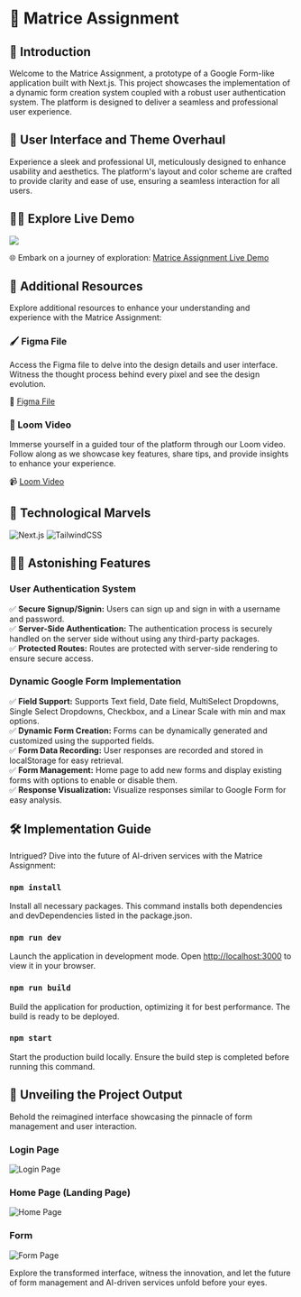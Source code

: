 # 🧠 Matrice Assignment

## 🚀 Introduction

Welcome to the Matrice Assignment, a prototype of a Google Form-like application built with Next.js. This project showcases the implementation of a dynamic form creation system coupled with a robust user authentication system. The platform is designed to deliver a seamless and professional user experience.

## 🎨 User Interface and Theme Overhaul

Experience a sleek and professional UI, meticulously designed to enhance usability and aesthetics. The platform's layout and color scheme are crafted to provide clarity and ease of use, ensuring a seamless interaction for all users.

## 👨‍💻 Explore Live Demo

<a href="https://github.com/YourRepo/matrice-assignment" target="blank">
<img src="https://img.shields.io/website?url=https://www.example.com&logo=github&style=flat-square" />
</a>

🌐 Embark on a journey of exploration: [Matrice Assignment Live Demo](https://next-form-zeta.vercel.app/signup)

## 🌟 Additional Resources

Explore additional resources to enhance your understanding and experience with the Matrice Assignment:

### 🖌 Figma File

Access the Figma file to delve into the design details and user interface. Witness the thought process behind every pixel and see the design evolution.

🔗 [Figma File](https://www.figma.com/design/t054a9cPqtgEPbepbWzlM5/Matrice.Ai?node-id=0-1&t=f5uspVLTdf0TlYMn-1)

### 🎥 Loom Video

Immerse yourself in a guided tour of the platform through our Loom video. Follow along as we showcase key features, share tips, and provide insights to enhance your experience.

📹 [Loom Video](https://www.loom.com/share/3ef0af82c71c4316a9b090aa3c0889c4?sid=943f5ef6-88a6-4c69-a8ef-33ecb6d74efd)

## 🚀 Technological Marvels

![Next.js](https://img.shields.io/badge/next.js-%23000000.svg?style=for-the-badge&logo=nextdotjs&logoColor=white)
![TailwindCSS](https://img.shields.io/badge/tailwindcss-%2338B2AC.svg?style=for-the-badge&logo=tailwind-css&logoColor=white)

## 👨‍💻 Astonishing Features

### User Authentication System
✅ **Secure Signup/Signin:** Users can sign up and sign in with a username and password.\
✅ **Server-Side Authentication:** The authentication process is securely handled on the server side without using any third-party packages.\
✅ **Protected Routes:** Routes are protected with server-side rendering to ensure secure access.

### Dynamic Google Form Implementation
✅ **Field Support:** Supports Text field, Date field, MultiSelect Dropdowns, Single Select Dropdowns, Checkbox, and a Linear Scale with min and max options.\
✅ **Dynamic Form Creation:** Forms can be dynamically generated and customized using the supported fields.\
✅ **Form Data Recording:** User responses are recorded and stored in localStorage for easy retrieval.\
✅ **Form Management:** Home page to add new forms and display existing forms with options to enable or disable them.\
✅ **Response Visualization:** Visualize responses similar to Google Form for easy analysis.


## 🛠️ Implementation Guide

Intrigued? Dive into the future of AI-driven services with the Matrice Assignment:

### `npm install`

Install all necessary packages. This command installs both dependencies and devDependencies listed in the package.json.

### `npm run dev`

Launch the application in development mode. Open [http://localhost:3000](http://localhost:3000) to view it in your browser.

### `npm run build`

Build the application for production, optimizing it for best performance. The build is ready to be deployed.

### `npm start`

Start the production build locally. Ensure the build step is completed before running this command.

## 🌟 Unveiling the Project Output

Behold the reimagined interface showcasing the pinnacle of form management and user interaction.

### Login Page

![Login Page](https://github.com/MKCA06/Matrice/assets/91538092/30b6cccf-9bf1-4d04-931b-d7228beb01a3)

### Home Page (Landing Page)

![Home Page](https://github.com/MKCA06/Matrice/assets/91538092/100ee3e8-f72a-4e59-9421-0bd0222d88ff)

### Form

![Form Page](https://github.com/MKCA06/Matrice/assets/91538092/f60718d3-ffbc-4eee-842b-12f74a19fe32)


Explore the transformed interface, witness the innovation, and let the future of form management and AI-driven services unfold before your eyes.

